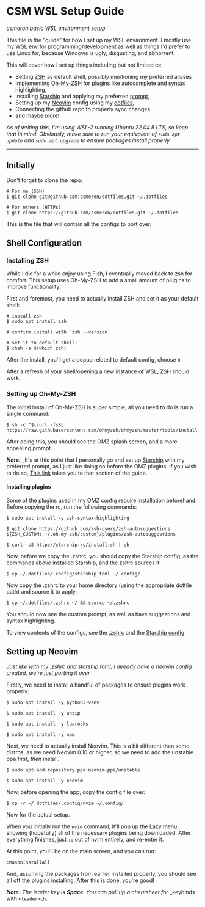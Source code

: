 # CSM WSL Setup Guide

_csmeron basic WSL environment setup_

This file is the "guide" for how I set up my WSL environment. I mostly use my
WSL env for programming/development as well as things I'd prefer to use Linux
for, because Windows is ugly, disgusting, and abhorrent.

This will cover how I set up things including but not limited to:

- Setting [ZSH](https://www.zsh.org) as default shell, possibly mentioning my
  preferred aliases
- Implementing [Oh-My-ZSH](https://ohmyz.sh) for plugins like autocomplete and
  syntax highlighting,
- Installing [Starship](https://starship.rs/) and applying my preferred [prompt](/.config/starship.toml),
- Setting up my [Neovim](https://github.com/neovim/neovim) config using my [dotfiles](/.config/nvim/),
- Connecting the github repo to properly sync changes.
- and maybe more!

_As of writing this, I'm using WSL-2 running Ubuntu 22.04.5 LTS, so keep that
in mind._
_Obviously, make sure to run your equivalent of `sudo apt update` and `sudo apt upgrade`
to ensure packages install properly._

---

## Initially

Don't forget to clone the repo:

```
# For me (SSH)
$ git clone git@github.com:csmeron/dotfiles.git ~/.dotfiles

# For others (HTTPs)
$ git clone https://github.com/csmeron/dotfiles.git ~/.dotfiles
```

This is the file that will contain all the configs to port over.

## Shell Configuration

### Installing ZSH

While I did for a while enjoy using Fish, I eventually moved back to zsh for
comfort. This setup uses Oh-My-ZSH to add a small amount of plugins to improve
functionality.

First and foremost, you need to actually install ZSH and set it as your default
shell:

```
# install zsh
$ sudo apt install zsh

# confirm install with `zsh --version`

# set it to default shell:
$ chsh -s $(which zsh)
```

After the install, you'll get a popup related to default config, choose `0`.

After a refresh of your shell/opening a new instance of WSL, ZSH should work.

### Setting up Oh-My-ZSH

The initial install of Oh-My-ZSH is super simple; all you need to do is run a
single command:

```
$ sh -c "$(curl -fsSL https://raw.githubusercontent.com/ohmyzsh/ohmyzsh/master/tools/install.sh)"
```

After doing this, you should see the OMZ splash screen, and a more appealing
prompt.

**_Note:_** \_It's at this point that I personally go and set up [Starship](https://starship.rs)
with my preferred prompt, as I just like doing so before the OMZ plugins. If
you wish to do so, [This link](#starship-prompt-setup) takes you to that section of the guide.

#### Installing plugins

Some of the plugins used in my OMZ config require installation beforehand.
Before copying the rc, run the following commands:

```
$ sudo apt install -y zsh-syntax-highlighting

$ git clone https://github.com/zsh-users/zsh-autosuggestions ${ZSH_CUSTOM:-~/.oh-my-zsh/custom}/plugins/zsh-autosuggestions

$ curl -sS https//starship.rs/install.sh | sh
```

Now, before we copy the .zshrc, you should copy the Starship config, as the
commands above installed Starship, and the zshrc sources it:

```
$ cp ~/.dotfiles/.config/starship.toml ~/.config/
```

Now copy the .zshrc to your home directory (using the appropriate dotfile path)
and source it to apply.

```
$ cp ~/.dotfiles/.zshrc ~/ && source ~/.zshrc
```

You should now see the custom prompt, as well as have suggestions and syntax
highlighting.

To view contents of the configs, see the [.zshrc](/.zshrc) and the [Starship config](/.config/starship.toml)

## Setting up Neovim

_Just like with my .zshrc and starship.toml, I already have a neovim config_
_created, we're just porting it over_

Firstly, we need to install a handful of packages to ensure plugins work properly:

```
$ sudo apt install -y python3-venv

$ sudo apt install -y unzip

$ sudo apt install -y luarocks

$ sudo apt install -y npm
```

Next, we need to actually install Neovim. This is a bit different than some
distros, as we need Neovim 0.10 or higher, so we need to add the unstable ppa
first, _then_ install.

```
$ sudo apt-add-repository ppa:neovim-ppa/unstable

$ sudo apt install -y neovim
```

Now, before opening the app, copy the config file over:

```
$ cp -r ~/.dotfiles/.config/nvim ~/.config/
```

Now for the actual setup.

When you initially run the `nvim` command, it'll pop up the Lazy menu, showing
(hopefully) all of the necessary plugins being downloaded. After everything
finishes, just `:q` out of nvim entirely, and re-enter it.

At this point, you'll be on the main screen, and you can run:

```
:MasonInstallAll
```

And, assuming the packages from earlier installed properly, you should see all
off the plugins installing. After this is done, you're good!

**_Note:_** _The leader key is **Space**. You can pull up a cheatsheet for_
\_keybinds with `<leader>ch`.
